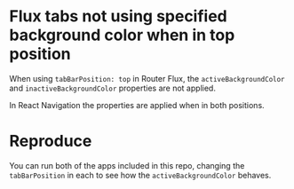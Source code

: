 # Flux tabs not using specified background color when in top position

When using `tabBarPosition: top` in Router Flux, the `activeBackgroundColor`
and `inactiveBackgroundColor` properties are not applied.

In React Navigation the properties are applied when in both positions.

# Reproduce

You can run both of the apps included in this repo, changing the
`tabBarPosition` in each to see how the `activeBackgroundColor` behaves.
